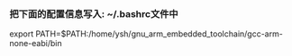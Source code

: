 ### 把下面的配置信息写入: ~/.bashrc文件中
export PATH=$PATH:/home/ysh/gnu_arm_embedded_toolchain/gcc-arm-none-eabi/bin
